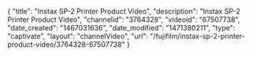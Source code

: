 {
    "title": "Instax SP-2 Printer Product Video",
    "description": "Instax SP-2 Printer Product Video",
    "channelid": "3764328",
    "videoid": "67507738",
    "date_created": "1467031636",
    "date_modified": "1471380211",
    "type": "captivate",
    "layout": "channelVideo",
    "url": "\/fujifilm\/instax-sp-2-printer-product-video\/3764328-67507738"
}